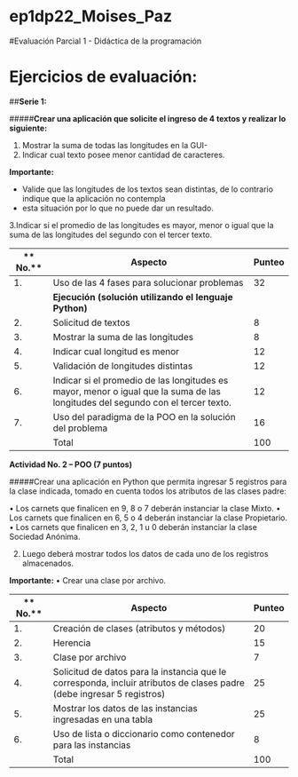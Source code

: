 # ep1dp22_Moises_Paz
#Evaluación Parcial 1 - Didáctica de la programación

# Ejercicios de evaluación:

##**Serie 1:**

#####**Crear una aplicación que solicite el ingreso de 4 textos y realizar lo siguiente:**

1.  Mostrar la suma de todas las longitudes en la GUI-
2. Indicar cual texto posee menor cantidad de caracteres.


**Importante:**
- Valide que las longitudes de los textos sean distintas, de lo contrario indique que la aplicación no contempla
- esta situación por lo que no puede dar un resultado.

 3.Indicar si el promedio de las longitudes es mayor, menor o igual que la suma de las longitudes del segundo con el tercer texto.

| ** No.** |**Aspecto**|**Punteo**  |
| ------------ | ------------ | ------------ |
| 1.  | Uso de las 4 fases para solucionar problemas  |  32 |
|   |  **Ejecución (solución utilizando el lenguaje Python)** |   |
| 2. | Solicitud de textos  |  8 |
| 3.  | Mostrar la suma de las longitudes  |  8 |
|  4. |Indicar cual longitud es menor   | 12  |
|  5. | Validación de longitudes distintas  |  12 |
|  6. | Indicar si el promedio de las longitudes es mayor, menor o igual que la suma de las longitudes del segundo con el tercer texto.  | 12  |
|   7.| Uso del paradigma de la POO en la solución del problema  | 16  |
|   | Total  | 100   |


**Actividad No. 2 – POO (7 puntos)**

#####Crear una aplicación en Python que permita ingresar 5 registros para la clase indicada, tomado en cuenta todos los atributos de las clases padre:

• Los carnets que finalicen en 9, 8 o 7 deberán instanciar la clase Mixto.
• Los carnets que finalicen en 6, 5 o 4 deberán instanciar la clase Propietario.
• Los carnets que finalicen en 3, 2, 1 u 0 deberán instanciar la clase Sociedad Anónima.

2. Luego deberá mostrar todos los datos de cada uno de los registros almacenados.

**Importante:**
• Crear una clase por archivo.

| ** No.** |**Aspecto**|**Punteo**  |
| ------------ | ------------ | ------------ |
| 1.  | Creación de clases (atributos y métodos)  |  20 |
| 2. | Herencia |  15 |
| 3.  | Clase por archivo  |  7 |
|  4. | Solicitud de datos para la instancia que le corresponda, incluir atributos de clases padre (debe ingresar 5 registros) | 25 |
|  5. | Mostrar los datos de las instancias ingresadas en una tabla  |  25 |
|  6. | Uso de lista o diccionario como contenedor para las instancias | 8  |
|   | Total  | 100   |
